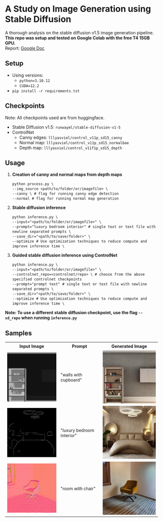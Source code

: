 # A Study on Image Generation using Stable Diffusion
A thorough analysis on the stable diffusion v1.5 image generation pipeline.
<b>This repo was setup and tested on Google Colab with the free T4 15GB GPU.</b><br/>
Report: [Google Doc](https://docs.google.com/document/d/1oJxdWYu5XIVtK3jcneoIMFBx5XNziv5Oha-CuC2WK-M/edit?usp=sharing)

## Setup
- Using versions:
    - `python=3.10.12`
    - `CUDA=12.2`
- `pip install -r requirements.txt`

## Checkpoints
Note: All checkpoints used are from huggingface.
- Stable Diffusion v1.5: `runwayml/stable-diffusion-v1-5`
- ControlNet
    - Canny edges: `lllyasviel/control_v11p_sd15_canny`
    - Normal map: `lllyasviel/control_v11p_sd15_normalbae`
    - Depth map: `lllyasviel/control_v11f1p_sd15_depth`

## Usage
1. <b>Creation of canny and normal maps from depth maps</b><br>
    ```
    python process.py \
    --img_source <path/to/folder/or/imagefile> \
    --canny \ # flag for running canny edge detection
    --normal # flag for running normal map generation
    ```
2. <b>Stable diffusion inference</b><br/>
    ```
    python inference.py \
    --input="<path/to/folder/or/imagefile>" \
    --prompt="luxury bedroom interior" # single text or text file with newline separated prompts \
    --save_dir="<path/to/save/folder>" \
    --optimize # Use optimization techniques to reduce compute and improve inference time \
    ```
3. <b>Guided stable diffusion inference using ControlNet</b><br/>
    ```
    python inference.py \
    --input="<path/to/folder/or/imagefile>" \
    --controlnet_repo=<controlnet/repo> \ # choose from the above specified controlnet checkpoints
    --prompt="prompt text" # single text or text file with newline separated prompts \
    --save_dir="<path/to/save/folder>" \
    --optimize # Use optimization techniques to reduce compute and improve inference time \
    ```
<b>Note: To use a different stable diffusion checkpoint, use the flag `--sd_repo` when running `inference.py`</b>

## Samples
<table>
    <tr>
        <th>Input Image</th>
        <th>Prompt</th>
        <th>Generated Image</th>
    </tr>
    <tr>
        <td><img src="results\depth\5.png" width=256 alt='depth map'></td>
        <td>"walls with cupboard"</td>
        <td><img src="results\inference\depth\5.png" width=256></td>
    </tr>
    <tr>
        <td><img src="results\canny\2.png" width=256 alt='canny edges'></td>
        <td>"luxury bedroom interior"</td>
        <td><img src="results\inference\canny\2.png" width=256></td>
    </tr>
    <tr>
        <td><img src="results\normal\6.png" width=256 alt='normal map'></td>
        <td>"room with chair"</td>
        <td><img src="results\inference\normal\6.png" width=256></td>
    </tr>
</table>